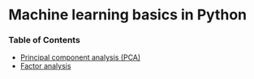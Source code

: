 # Machine learning basics in Python

### Table of Contents

* [Principal component analysis (PCA)](https://github.com/ellieshuojin/JupyterNotebook/blob/master/PCA.ipynb)
* [Factor analysis](https://github.com/ellieshuojin/JupyterNotebook/blob/master/FactorAnalysis.ipynb)
